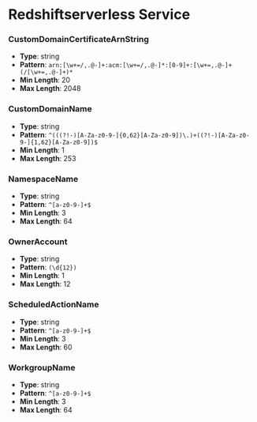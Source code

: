 # Redshiftserverless Service

### CustomDomainCertificateArnString
- **Type**: string
- **Pattern**: `arn:[\w+=/,.@-]+:acm:[\w+=/,.@-]*:[0-9]+:[\w+=,.@-]+(/[\w+=,.@-]+)*`
- **Min Length**: 20
- **Max Length**: 2048

### CustomDomainName
- **Type**: string
- **Pattern**: `^(((?!-)[A-Za-z0-9-]{0,62}[A-Za-z0-9])\.)+((?!-)[A-Za-z0-9-]{1,62}[A-Za-z0-9])$`
- **Min Length**: 1
- **Max Length**: 253

### NamespaceName
- **Type**: string
- **Pattern**: `^[a-z0-9-]+$`
- **Min Length**: 3
- **Max Length**: 64

### OwnerAccount
- **Type**: string
- **Pattern**: `(\d{12})`
- **Min Length**: 1
- **Max Length**: 12

### ScheduledActionName
- **Type**: string
- **Pattern**: `^[a-z0-9-]+$`
- **Min Length**: 3
- **Max Length**: 60

### WorkgroupName
- **Type**: string
- **Pattern**: `^[a-z0-9-]+$`
- **Min Length**: 3
- **Max Length**: 64

